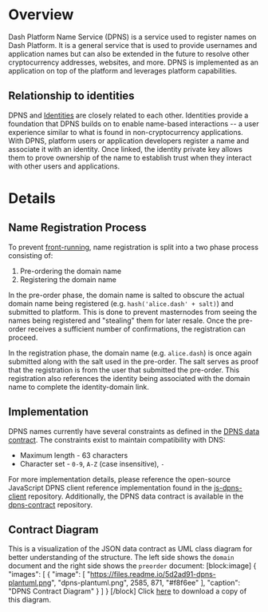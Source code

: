 # Overview

Dash Platform Name Service (DPNS) is a service used to register names on Dash Platform. It is a general service that is used to provide usernames and application names but can also be extended in the future to resolve other cryptocurrency addresses, websites, and more. DPNS is implemented as an application on top of the platform and leverages platform capabilities.

##  Relationship to identities
DPNS and [Identities](explanation-identity) are closely related to each other. Identities provide a foundation that DPNS builds on to enable name-based interactions -- a user experience similar to what is found in non-cryptocurrency applications. With DPNS, platform users or application developers register a name and associate it with an identity. Once linked, the identity private key allows them to prove ownership of the name to establish trust when they interact with other users and applications.

# Details

## Name Registration Process

To prevent [front-running](https://en.wikipedia.org/wiki/Domain_name_front_running), name registration is split into a two phase process consisting of:
1. Pre-ordering the domain name
2. Registering the domain name

In the pre-order phase, the domain name is salted to obscure the actual domain name being registered (e.g. `hash('alice.dash' + salt)`) and submitted to platform. This is done to prevent masternodes from seeing the names being registered and "stealing" them for later resale. Once the pre-order receives a sufficient number of confirmations, the registration can proceed.

In the registration phase, the domain name (e.g. `alice.dash`) is once again submitted along with the salt used in the pre-order. The salt serves as proof that the registration is from the user that submitted the pre-order. This registration also references the identity being associated with the domain name to complete the identity-domain link.

## Implementation

DPNS names currently have several constraints as defined in the [DPNS data contract](https://github.com/dashevo/dpns-contract/blob/master/src/schema/dpns-documents.json). The constraints exist to maintain compatibility with DNS:
* Maximum length - 63 characters
* Character set - `0-9`, `A-Z` (case insensitive), `-`

For more implementation details, please reference the open-source JavaScript DPNS client reference implementation found in the [js-dpns-client](https://github.com/dashevo/js-dpns-client) repository. Additionally, the DPNS data contract is available in the [dpns-contract](https://github.com/dashevo/dpns-contract/blob/master/src/schema/dpns-documents.json) repository.

## Contract Diagram

This is a visualization of the JSON data contract as UML class diagram for better understanding of the structure. The left side shows the `domain` document and the right side shows the `preorder` document:
[block:image]
{
  "images": [
    {
      "image": [
        "https://files.readme.io/5d2ad91-dpns-plantuml.png",
        "dpns-plantuml.png",
        2585,
        871,
        "#f8f6ee"
      ],
      "caption": "DPNS Contract Diagram"
    }
  ]
}
[/block]
Click [here](https://files.readme.io/5d2ad91-dpns-plantuml.png) to download a copy of this diagram.